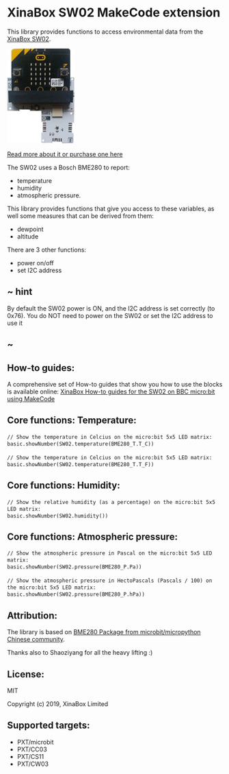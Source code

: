 # XinaBox SW02 MakeCode extension

This library provides functions to access environmental data from the [XinaBox SW02](https://xinabox.cc/products/sw02).

![](sw02.jpg)

[Read more about it or purchase one here](https://xinabox.cc/products/sw02)

The SW02 uses a Bosch BME280 to report:
* temperature 
* humidity 
* atmospheric pressure.

This library provides functions that give you access to these variables, as well some measures that can be derived from them:
* dewpoint
* altitude

There are 3 other functions:
* power on/off
* set I2C address

## ~ hint

By default the SW02 power is ON, and the I2C address is set correctly (to 0x76).
You do NOT need to power on the SW02 or set the I2C address to use it

## ~



## How-to guides:

A comprehensive set of How-to guides that show you how to use the blocks is available online:
[XinaBox How-to guides for the SW02 on BBC micro:bit using MakeCode](https://drive.google.com/open?id=1_oNXhgYeW0AHTLmRxomowxPdvNBCi0iS)


## Core functions: Temperature:

```blocks
// Show the temperature in Celcius on the micro:bit 5x5 LED matrix:
basic.showNumber(SW02.temperature(BME280_T.T_C))

// Show the temperature in Celcius on the micro:bit 5x5 LED matrix:
basic.showNumber(SW02.temperature(BME280_T.T_F))

```


## Core functions: Humidity:

```blocks
// Show the relative humidity (as a percentage) on the micro:bit 5x5 LED matrix:
basic.showNumber(SW02.humidity())

```

## Core functions: Atmospheric pressure:

```blocks
// Show the atmospheric pressure in Pascal on the micro:bit 5x5 LED matrix:
basic.showNumber(SW02.pressure(BME280_P.Pa))

// Show the atmospheric pressure in HectoPascals (Pascals / 100) on the micro:bit 5x5 LED matrix:
basic.showNumber(SW02.pressure(BME280_P.hPa))

```

## Attribution:
The library is based on [BME280 Package from microbit/micropython Chinese community](https://github.com/makecode-extensions/BME280). 

Thanks also to Shaoziyang for all the heavy lifting :)
  


## License:

MIT

Copyright (c) 2019, XinaBox Limited

## Supported targets:

* PXT/microbit
* PXT/CC03
* PXT/CS11
* PXT/CW03


